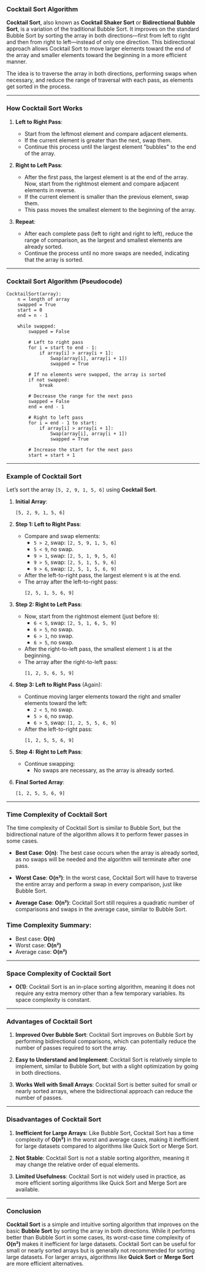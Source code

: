 ### **Cocktail Sort Algorithm**

**Cocktail Sort**, also known as **Cocktail Shaker Sort** or **Bidirectional Bubble Sort**, is a variation of the traditional Bubble Sort. It improves on the standard Bubble Sort by sorting the array in both directions—first from left to right and then from right to left—instead of only one direction. This bidirectional approach allows Cocktail Sort to move larger elements toward the end of the array and smaller elements toward the beginning in a more efficient manner.

The idea is to traverse the array in both directions, performing swaps when necessary, and reduce the range of traversal with each pass, as elements get sorted in the process.

---

### **How Cocktail Sort Works**

1. **Left to Right Pass**:
   - Start from the leftmost element and compare adjacent elements.
   - If the current element is greater than the next, swap them.
   - Continue this process until the largest element "bubbles" to the end of the array.

2. **Right to Left Pass**:
   - After the first pass, the largest element is at the end of the array. Now, start from the rightmost element and compare adjacent elements in reverse.
   - If the current element is smaller than the previous element, swap them.
   - This pass moves the smallest element to the beginning of the array.

3. **Repeat**:
   - After each complete pass (left to right and right to left), reduce the range of comparison, as the largest and smallest elements are already sorted.
   - Continue the process until no more swaps are needed, indicating that the array is sorted.

---

### **Cocktail Sort Algorithm (Pseudocode)**

```text
CocktailSort(array):
    n = length of array
    swapped = True
    start = 0
    end = n - 1
    
    while swapped:
        swapped = False
        
        # Left to right pass
        for i = start to end - 1:
            if array[i] > array[i + 1]:
                Swap(array[i], array[i + 1])
                swapped = True
        
        # If no elements were swapped, the array is sorted
        if not swapped:
            break
        
        # Decrease the range for the next pass
        swapped = False
        end = end - 1
        
        # Right to left pass
        for i = end - 1 to start:
            if array[i] > array[i + 1]:
                Swap(array[i], array[i + 1])
                swapped = True
        
        # Increase the start for the next pass
        start = start + 1
```

---

### **Example of Cocktail Sort**

Let’s sort the array `[5, 2, 9, 1, 5, 6]` using **Cocktail Sort**.

1. **Initial Array**:
   ```
   [5, 2, 9, 1, 5, 6]
   ```

2. **Step 1: Left to Right Pass**:
   - Compare and swap elements:
     - `5 > 2`, swap: `[2, 5, 9, 1, 5, 6]`
     - `5 < 9`, no swap.
     - `9 > 1`, swap: `[2, 5, 1, 9, 5, 6]`
     - `9 > 5`, swap: `[2, 5, 1, 5, 9, 6]`
     - `9 > 6`, swap: `[2, 5, 1, 5, 6, 9]`
   - After the left-to-right pass, the largest element `9` is at the end.
   - The array after the left-to-right pass:  
     ```
     [2, 5, 1, 5, 6, 9]
     ```

3. **Step 2: Right to Left Pass**:
   - Now, start from the rightmost element (just before `9`):
     - `6 < 5`, swap: `[2, 5, 1, 6, 5, 9]`
     - `6 > 5`, no swap.
     - `6 > 1`, no swap.
     - `6 > 5`, no swap.
   - After the right-to-left pass, the smallest element `1` is at the beginning.
   - The array after the right-to-left pass:  
     ```
     [1, 2, 5, 6, 5, 9]
     ```

4. **Step 3: Left to Right Pass** (Again):
   - Continue moving larger elements toward the right and smaller elements toward the left:
     - `2 < 5`, no swap.
     - `5 > 6`, no swap.
     - `6 > 5`, swap: `[1, 2, 5, 5, 6, 9]`
   - After the left-to-right pass:  
     ```
     [1, 2, 5, 5, 6, 9]
     ```

5. **Step 4: Right to Left Pass**:
   - Continue swapping:
     - No swaps are necessary, as the array is already sorted.

6. **Final Sorted Array**:
   ```
   [1, 2, 5, 5, 6, 9]
   ```

---

### **Time Complexity of Cocktail Sort**

The time complexity of Cocktail Sort is similar to Bubble Sort, but the bidirectional nature of the algorithm allows it to perform fewer passes in some cases.

- **Best Case**: **O(n)**: The best case occurs when the array is already sorted, as no swaps will be needed and the algorithm will terminate after one pass.

- **Worst Case**: **O(n²)**: In the worst case, Cocktail Sort will have to traverse the entire array and perform a swap in every comparison, just like Bubble Sort.

- **Average Case**: **O(n²)**: Cocktail Sort still requires a quadratic number of comparisons and swaps in the average case, similar to Bubble Sort.

### **Time Complexity Summary**:
   - Best case: **O(n)**
   - Worst case: **O(n²)**
   - Average case: **O(n²)**

---

### **Space Complexity of Cocktail Sort**

- **O(1)**: Cocktail Sort is an in-place sorting algorithm, meaning it does not require any extra memory other than a few temporary variables. Its space complexity is constant.

---

### **Advantages of Cocktail Sort**

1. **Improved Over Bubble Sort**: Cocktail Sort improves on Bubble Sort by performing bidirectional comparisons, which can potentially reduce the number of passes required to sort the array.
   
2. **Easy to Understand and Implement**: Cocktail Sort is relatively simple to implement, similar to Bubble Sort, but with a slight optimization by going in both directions.

3. **Works Well with Small Arrays**: Cocktail Sort is better suited for small or nearly sorted arrays, where the bidirectional approach can reduce the number of passes.

---

### **Disadvantages of Cocktail Sort**

1. **Inefficient for Large Arrays**: Like Bubble Sort, Cocktail Sort has a time complexity of **O(n²)** in the worst and average cases, making it inefficient for large datasets compared to algorithms like Quick Sort or Merge Sort.

2. **Not Stable**: Cocktail Sort is not a stable sorting algorithm, meaning it may change the relative order of equal elements.

3. **Limited Usefulness**: Cocktail Sort is not widely used in practice, as more efficient sorting algorithms like Quick Sort and Merge Sort are available.

---

### **Conclusion**

**Cocktail Sort** is a simple and intuitive sorting algorithm that improves on the basic **Bubble Sort** by sorting the array in both directions. While it performs better than Bubble Sort in some cases, its worst-case time complexity of **O(n²)** makes it inefficient for large datasets. Cocktail Sort can be useful for small or nearly sorted arrays but is generally not recommended for sorting large datasets. For larger arrays, algorithms like **Quick Sort** or **Merge Sort** are more efficient alternatives.
